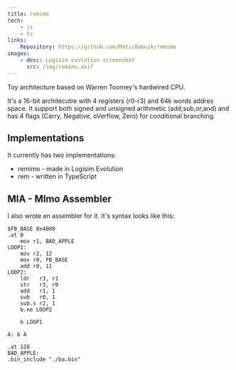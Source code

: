 ```yaml
---
title: remimo
tech:
    - js
    - ts
links:
    Repository: https://github.com/MaticBabnik/remimo
images:
    - desc: Logisim evolution screenshot
      src: /img/remimo.avif
---
```


Toy architecture based on Warren Toomey's hardwired CPU.

It's a 16-bit architecutre with 4 registers (r0-r3) and 64k words addres space.
It support both signed and unsigned arithmetic (add,sub,or,and) and has 4 flags (Carry, Negative, oVerflow, Zero)
for conditional branching.

## Implementations

It currently has two implementations:

-   remimo - made in Logisim Evolution
-   rem - written in TypeScript

## MIA - MImo Assembler

I also wrote an assembler for it. It's syntax looks like this:

```mia [badapple.mia]
$FB_BASE 0x4000
.at 0
    mov r1, BAD_APPLE
LOOP1:
    mov r2, 12
    mov r0, FB_BASE
    add r0, 11
LOOP2:
    ldr   r3, r1
    str   r3, r0
    add   r1, 1
    sub   r0, 1
    sub.s r2, 1
    b.ne LOOP2

    b LOOP1

A: b A

.at 128
BAD_APPLE:
.bin_include "./ba.bin"
```
